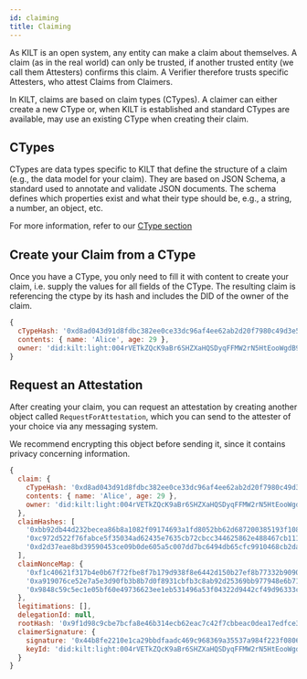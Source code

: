 ```yaml
---
id: claiming
title: Claiming
---
```

As KILT is an open system, any entity can make a claim about themselves. A claim (as in the real world) can only be trusted, if another trusted entity (we call them Attesters) confirms this claim. A Verifier therefore trusts specific Attesters, who attest Claims from Claimers.

In KILT, claims are based on claim types (CTypes). A claimer can either create a new CType or, when KILT is established and standard CTypes are available, may use an existing CType when creating their claim.

## CTypes

CTypes are data types specific to KILT that define the structure of a claim (e.g., the data model for your claim). They are based on JSON Schema, a standard used to annotate and validate JSON documents. The schema defines which properties exist and what their type should be, e.g., a string, a number, an object, etc.

For more information, refer to our [CType section](./ctypes)

## Create your Claim from a CType

Once you have a CType, you only need to fill it with content to create your claim, i.e. supply the values for all fields of the CType.
The resulting claim is referencing the ctype by its hash and includes the DID of the owner of the claim.

```js title="Example Claim"
{
  cTypeHash: '0xd8ad043d91d8fdbc382ee0ce33dc96af4ee62ab2d20f7980c49d3e577d80e5f5',
  contents: { name: 'Alice', age: 29 },
  owner: 'did:kilt:light:004rVETkZQcK9aBr6SHZXaHQSDyqFFMW2rN5HtEooWgdB92JMg'
}
```

## Request an Attestation

After creating your claim, you can request an attestation by creating another object called `RequestForAttestation`, which you can send to the attester of your choice via any messaging system.

We recommend encrypting this object before sending it, since it contains privacy concerning information.

```js title="Example RequestForAttestation"
{
  claim: {
    cTypeHash: '0xd8ad043d91d8fdbc382ee0ce33dc96af4ee62ab2d20f7980c49d3e577d80e5f5',
    contents: { name: 'Alice', age: 29 },
    owner: 'did:kilt:light:004rVETkZQcK9aBr6SHZXaHQSDyqFFMW2rN5HtEooWgdB92JMg'
  },
  claimHashes: [
    '0xbb92db44d232becea86b8a1082f09174693a1fd8052bb62d687200385193f108',
    '0xc972d522f76fabce5f35034ad62435e7635cb72cbcc344625862e488467cb111',
    '0xd2d37eae8bd39590453ce09b0de605a5c007dd7bc6494db65cfc9910468cb2da'
  ],
  claimNonceMap: {
    '0xf1c40621f317b4e0b67f72fbe8f7b179d938f8e6442d150b27ef8b77332b9090': '57ce56af-b278-4f17-b191-fd7179af627e',
    '0xa919076ce52e7a5e3d90fb3b8b7d0f8931cbfb3c8ab92d25369bb977948e6b71': 'a73eeb42-21bb-474c-ba76-51006d5c8f64',
    '0x9848c59c5ec1e05bf60e49736623ee1eb531496a53f04322d9442cf49d96333c': '9ce4a717-9896-4d1c-96e3-20499910dba7'
  },
  legitimations: [],
  delegationId: null,
  rootHash: '0x9f1d98c9cbe7bcfa8e46b314ecb62eac7c42f7cbbeac0dea17edfce3ee68dee9',
  claimerSignature: {
    signature: '0x44b8fe2210e1ca29bbdfaadc469c968369a35537a984f223f0806c2b27fb666641de4154649ed47732556d17862304ee9d27a74453d703097506d73c70d7dd8a',
    keyId: 'did:kilt:light:004rVETkZQcK9aBr6SHZXaHQSDyqFFMW2rN5HtEooWgdB92JMg#authentication',
  }
}
```
